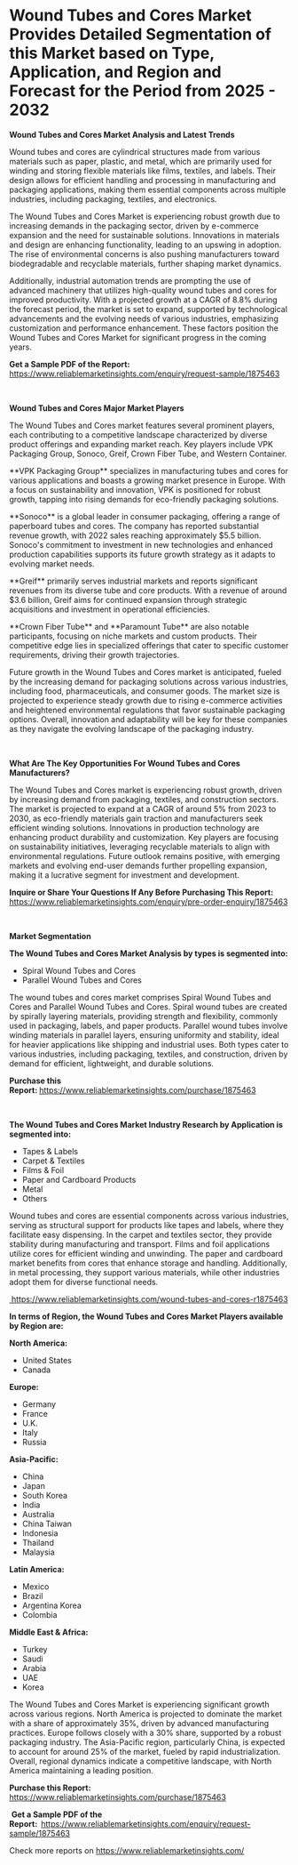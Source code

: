 <p><h1>Wound Tubes and Cores Market Provides Detailed Segmentation of this Market based on Type, Application, and Region and Forecast for the Period from 2025 - 2032</h1></p><p><strong>Wound Tubes and Cores Market Analysis and Latest Trends</strong></p>
<p><p>Wound tubes and cores are cylindrical structures made from various materials such as paper, plastic, and metal, which are primarily used for winding and storing flexible materials like films, textiles, and labels. Their design allows for efficient handling and processing in manufacturing and packaging applications, making them essential components across multiple industries, including packaging, textiles, and electronics.</p><p>The Wound Tubes and Cores Market is experiencing robust growth due to increasing demands in the packaging sector, driven by e-commerce expansion and the need for sustainable solutions. Innovations in materials and design are enhancing functionality, leading to an upswing in adoption. The rise of environmental concerns is also pushing manufacturers toward biodegradable and recyclable materials, further shaping market dynamics.</p><p>Additionally, industrial automation trends are prompting the use of advanced machinery that utilizes high-quality wound tubes and cores for improved productivity. With a projected growth at a CAGR of 8.8% during the forecast period, the market is set to expand, supported by technological advancements and the evolving needs of various industries, emphasizing customization and performance enhancement. These factors position the Wound Tubes and Cores Market for significant progress in the coming years.</p></p>
<p><strong>Get a Sample PDF of the Report:&nbsp;</strong> <a href="https://www.reliablemarketinsights.com/enquiry/request-sample/1875463?utm_campaign=2143&utm_medium=2&utm_source=Github&utm_content=ia&utm_term=04022025&utm_id=wound-tubes-and-cores">https://www.reliablemarketinsights.com/enquiry/request-sample/1875463</a></p>
<p>&nbsp;</p>
<p><strong>Wound Tubes and Cores Major Market Players</strong></p>
<p><p>The Wound Tubes and Cores market features several prominent players, each contributing to a competitive landscape characterized by diverse product offerings and expanding market reach. Key players include VPK Packaging Group, Sonoco, Greif, Crown Fiber Tube, and Western Container.</p><p>**VPK Packaging Group** specializes in manufacturing tubes and cores for various applications and boasts a growing market presence in Europe. With a focus on sustainability and innovation, VPK is positioned for robust growth, tapping into rising demands for eco-friendly packaging solutions.</p><p>**Sonoco** is a global leader in consumer packaging, offering a range of paperboard tubes and cores. The company has reported substantial revenue growth, with 2022 sales reaching approximately $5.5 billion. Sonoco's commitment to investment in new technologies and enhanced production capabilities supports its future growth strategy as it adapts to evolving market needs.</p><p>**Greif** primarily serves industrial markets and reports significant revenues from its diverse tube and core products. With a revenue of around $3.6 billion, Greif aims for continued expansion through strategic acquisitions and investment in operational efficiencies.</p><p>**Crown Fiber Tube** and **Paramount Tube** are also notable participants, focusing on niche markets and custom products. Their competitive edge lies in specialized offerings that cater to specific customer requirements, driving their growth trajectories.</p><p>Future growth in the Wound Tubes and Cores market is anticipated, fueled by the increasing demand for packaging solutions across various industries, including food, pharmaceuticals, and consumer goods. The market size is projected to experience steady growth due to rising e-commerce activities and heightened environmental regulations that favor sustainable packaging options. Overall, innovation and adaptability will be key for these companies as they navigate the evolving landscape of the packaging industry.</p></p>
<p>&nbsp;</p>
<p><strong>What Are The Key Opportunities For Wound Tubes and Cores Manufacturers?</strong></p>
<p><p>The Wound Tubes and Cores market is experiencing robust growth, driven by increasing demand from packaging, textiles, and construction sectors. The market is projected to expand at a CAGR of around 5% from 2023 to 2030, as eco-friendly materials gain traction and manufacturers seek efficient winding solutions. Innovations in production technology are enhancing product durability and customization. Key players are focusing on sustainability initiatives, leveraging recyclable materials to align with environmental regulations. Future outlook remains positive, with emerging markets and evolving end-user demands further propelling expansion, making it a lucrative segment for investment and development.</p></p>
<p><strong>Inquire or Share Your Questions If Any Before Purchasing This Report:</strong> <a href="https://www.reliablemarketinsights.com/enquiry/pre-order-enquiry/1875463?utm_campaign=2143&utm_medium=2&utm_source=Github&utm_content=ia&utm_term=04022025&utm_id=wound-tubes-and-cores">https://www.reliablemarketinsights.com/enquiry/pre-order-enquiry/1875463</a></p>
<p>&nbsp;</p>
<p><strong>Market Segmentation</strong></p>
<p><strong>The Wound Tubes and Cores Market Analysis by types is segmented into:</strong></p>
<p><ul><li>Spiral Wound Tubes and Cores</li><li>Parallel Wound Tubes and Cores</li></ul></p>
<p><p>The wound tubes and cores market comprises Spiral Wound Tubes and Cores and Parallel Wound Tubes and Cores. Spiral wound tubes are created by spirally layering materials, providing strength and flexibility, commonly used in packaging, labels, and paper products. Parallel wound tubes involve winding materials in parallel layers, ensuring uniformity and stability, ideal for heavier applications like shipping and industrial uses. Both types cater to various industries, including packaging, textiles, and construction, driven by demand for efficient, lightweight, and durable solutions.</p></p>
<p><strong>Purchase this Report:&nbsp;</strong><a href="https://www.reliablemarketinsights.com/purchase/1875463?utm_campaign=2143&utm_medium=2&utm_source=Github&utm_content=ia&utm_term=04022025&utm_id=wound-tubes-and-cores">https://www.reliablemarketinsights.com/purchase/1875463</a></p>
<p>&nbsp;</p>
<p><strong>The Wound Tubes and Cores Market Industry Research by Application is segmented into:</strong></p>
<p><ul><li>Tapes & Labels</li><li>Carpet & Textiles</li><li>Films & Foil</li><li>Paper and Cardboard Products</li><li>Metal</li><li>Others</li></ul></p>
<p><p>Wound tubes and cores are essential components across various industries, serving as structural support for products like tapes and labels, where they facilitate easy dispensing. In the carpet and textiles sector, they provide stability during manufacturing and transport. Films and foil applications utilize cores for efficient winding and unwinding. The paper and cardboard market benefits from cores that enhance storage and handling. Additionally, in metal processing, they support various materials, while other industries adopt them for diverse functional needs.</p></p>
<p><a href="https://www.reliablemarketinsights.com/wound-tubes-and-cores-r1875463?utm_campaign=2143&utm_medium=2&utm_source=Github&utm_content=ia&utm_term=04022025&utm_id=wound-tubes-and-cores">&nbsp;https://www.reliablemarketinsights.com/wound-tubes-and-cores-r1875463</a></p>
<p><strong>In terms of Region, the Wound Tubes and Cores Market Players available by Region are:</strong></p>
<p>
    <p> <strong> North America: </strong>
        <ul>
            <li>United States</li>
            <li>Canada</li>
        </ul>
        </p> 
    <p> <strong> Europe: </strong>
        <ul>
            <li>Germany</li>
            <li>France</li>
            <li>U.K.</li>
            <li>Italy</li>
            <li>Russia</li>
        </ul>
        </p> 
    <p> <strong> Asia-Pacific: </strong>
        <ul>
            <li>China</li>
            <li>Japan</li>
            <li>South Korea</li>
            <li>India</li>
            <li>Australia</li>
            <li>China Taiwan</li>
            <li>Indonesia</li>
            <li>Thailand</li>
            <li>Malaysia</li>
        </ul>
        </p> 
    <p> <strong> Latin America: </strong>
        <ul>
            <li>Mexico</li>
            <li>Brazil</li>
            <li>Argentina Korea</li>
            <li>Colombia</li>
        </ul>
        </p> 
    <p> <strong> Middle East & Africa: </strong>
        <ul>
            <li>Turkey</li>
            <li>Saudi</li>
            <li>Arabia</li>
            <li>UAE</li>
            <li>Korea</li>
        </ul>
    </p>
    </p>
<p><p>The Wound Tubes and Cores Market is experiencing significant growth across various regions. North America is projected to dominate the market with a share of approximately 35%, driven by advanced manufacturing practices. Europe follows closely with a 30% share, supported by a robust packaging industry. The Asia-Pacific region, particularly China, is expected to account for around 25% of the market, fueled by rapid industrialization. Overall, regional dynamics indicate a competitive landscape, with North America maintaining a leading position.</p></p>
<p><strong>Purchase this Report: </strong><a href="https://www.reliablemarketinsights.com/purchase/1875463?utm_campaign=2143&utm_medium=2&utm_source=Github&utm_content=ia&utm_term=04022025&utm_id=wound-tubes-and-cores">https://www.reliablemarketinsights.com/purchase/1875463</a></p>
<p>&nbsp;<strong>Get a Sample PDF of the Report:&nbsp;&nbsp;</strong><a href="https://www.reliablemarketinsights.com/enquiry/request-sample/1875463?utm_campaign=2143&utm_medium=2&utm_source=Github&utm_content=ia&utm_term=04022025&utm_id=wound-tubes-and-cores">https://www.reliablemarketinsights.com/enquiry/request-sample/1875463</a></p>
<p><strong></strong></p>
<p>Check more reports on <a href="https://www.reliablemarketinsights.com/?utm_campaign=2143&utm_medium=2&utm_source=Github&utm_content=ia&utm_term=04022025&utm_id=wound-tubes-and-cores">https://www.reliablemarketinsights.com/</a></p>
